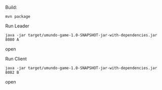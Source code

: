 Build:
```
mvn package
```

Run Leader
```
java -jar target/umundo-game-1.0-SNAPSHOT-jar-with-dependencies.jar 8080 A
```
open [](http://localhost:8080)

Run Client
```
java -jar target/umundo-game-1.0-SNAPSHOT-jar-with-dependencies.jar 8082 B
```
open [](http://localhost:8082)
